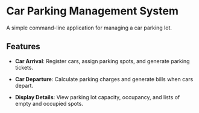 # Car Parking Management System

A simple command-line application for managing a car parking lot.

## Features

- **Car Arrival**: Register cars, assign parking spots, and generate parking tickets.

- **Car Departure**: Calculate parking charges and generate bills when cars depart.

- **Display Details**: View parking lot capacity, occupancy, and lists of empty and occupied spots.
